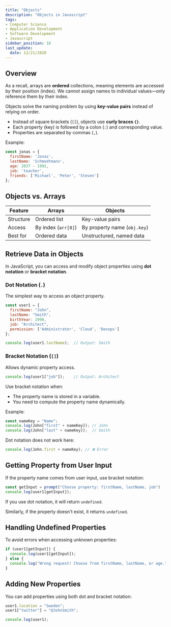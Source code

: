 ```yaml
---
title: "Objects"
description: "Objects in Javascript"
tags: 
- Computer Science
- Application Development
- Software Development
- Javascript
sidebar_position: 16
last_update:
  date: 12/21/2020
---
```



## Overview

As a recall, arrays are **ordered** collections, meaning elements are accessed by their position (index). We cannot assign names to individual values—only reference them by their index.  

Objects solve the naming problem by using **key-value pairs** instead of relying on order.  

- Instead of square brackets (`[]`), objects use **curly braces `{}`**.  
- Each property (key) is followed by a colon (`:`) and corresponding value.  
- Properties are separated by commas (`,`).  

Example:

```js
const jonas = {
  firstName: 'Jonas',
  lastName: 'Schmedtmann',
  age: 2037 - 1991,
  job: 'teacher',
  friends: ['Michael', 'Peter', 'Steven']
};
```

## Objects vs. Arrays  

| Feature     | Arrays              | Objects  |
|-------------|---------------------|---------|
| Structure   | Ordered list        | Key-value pairs |
| Access      | By index (`arr[0]`) | By property name (`obj.key`) |
| Best for    | Ordered data        | Unstructured, named data |


## Retrieve Data in Objects  

In JavaScript, you can access and modify object properties using **dot notation** or **bracket notation**.  

### Dot Notation (`.`)

The simplest way to access an object property.  

```javascript
const user1 = {
  firstName: "John",
  lastName: "Smith",
  birthYear: 1990,
  job: "Architect",
  permission: ['Administrator', 'Cloud', 'Devops']
};

console.log(user1.lastName);  // Output: Smith
```


### Bracket Notation (`[]`)

Allows dynamic property access.  

```javascript
console.log(user1["job"]);    // Output: Architect
```

Use bracket notation when:  

- The property name is stored in a variable.  
- You need to compute the property name dynamically.  

Example:  

```javascript
const nameKey = "Name";
console.log(John["first" + nameKey]); // John
console.log(John["last" + nameKey]);  // Smith
```

Dot notation does not work here:  

```javascript
console.log(John.first + nameKey); // ❌ Error
```




## Getting Property from User Input  

If the property name comes from user input, use bracket notation:  

```javascript
const getInput = prompt("Choose property: firstName, lastName, job")
console.log(user1[getInput]);     
```

If you use dot notation, it will return `undefined`. 

Similarly, if the property doesn't exist, it returns `undefined`.  

## Handling Undefined Properties  

To avoid errors when accessing unknown properties:  

```javascript
if (user1[getInput]) {
  console.log(user1[getInput]);
} else {
  console.log("Wrong request! Choose from firstName, lastName, or age.");
}
```

## Adding New Properties  

You can add properties using both dot and bracket notation:  

```javascript
user1.location = "Sweden";
user1["twitter"] = "@JohnSmith";

console.log(user1);
```
